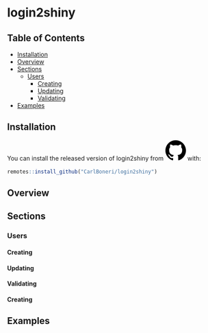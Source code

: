 
<!-- README.md is generated from README.Rmd. Please edit that file -->

# login2shiny

## Table of Contents

  - [Installation](#installation)
  - [Overview](#overview)
  - [Sections](#sections)
      - [Users](#users)
          - [Creating](#creating)  
          - [Updating](#updating)  
          - [Validating](#validating)
  - [Examples](#examples)

## Installation

You can install the released version of login2shiny from
[![git](man/figures/github.svg)](https://github.com/CarlBoneri/login2shiny)
with:

``` r
remotes::install_github("CarlBoneri/login2shiny")
```

## Overview

## Sections

### Users

#### Creating

#### Updating

#### Validating

#### Creating

## Examples
